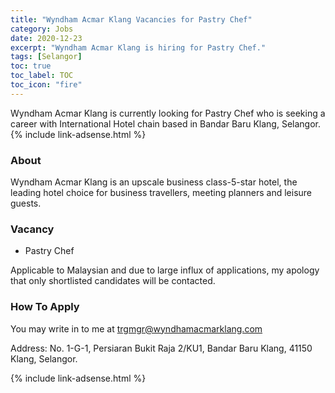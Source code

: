 ```yaml
---
title: "Wyndham Acmar Klang Vacancies for Pastry Chef" 
category: Jobs 
date: 2020-12-23
excerpt: "Wyndham Acmar Klang is hiring for Pastry Chef." 
tags: [Selangor] 
toc: true 
toc_label: TOC 
toc_icon: "fire" 
--- 
```


Wyndham Acmar Klang is currently looking for Pastry Chef who is seeking a career with International Hotel chain based in Bandar Baru Klang, Selangor.
{% include link-adsense.html %} 

### About
Wyndham Acmar Klang is an upscale business class-5-star hotel, the leading hotel choice for business travellers, meeting planners and leisure guests.

### Vacancy
- Pastry Chef

Applicable to Malaysian and due to large influx of applications, my apology that only shortlisted
candidates will be contacted.

### How To Apply
You may write in to me at trgmgr@wyndhamacmarklang.com

Address: No. 1-G-1, Persiaran Bukit Raja 2/KU1, Bandar Baru Klang, 41150 Klang, Selangor.

{% include link-adsense.html %} 